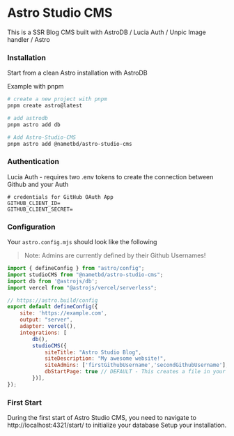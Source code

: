 # Astro Studio CMS

This is a SSR Blog CMS built with AstroDB / Lucia Auth / Unpic Image handler / Astro

### Installation

Start from a clean Astro installation with AstroDB

Example with pnpm

```sh
# create a new project with pnpm
pnpm create astro@latest
```

```sh
# add astrodb
pnpm astro add db
```

```sh
# Add Astro-Studio-CMS
pnpm astro add @nametbd/astro-studio-cms
```

### Authentication

Lucia Auth - requires two .env tokens to create the connection between Github and your Auth

```
# credentials for GitHub OAuth App
GITHUB_CLIENT_ID=
GITHUB_CLIENT_SECRET=
```

### Configuration

Your `astro.config.mjs` should look like the following

> Note: Admins are currently defined by their Github Usernames!

```mjs
import { defineConfig } from "astro/config";
import studioCMS from "@nametbd/astro-studio-cms";
import db from '@astrojs/db';
import vercel from "@astrojs/vercel/serverless";

// https://astro.build/config
export default defineConfig({
	site: 'https://example.com',
	output: "server",
	adapter: vercel(),
	integrations: [
        db(),
        studioCMS({ 
            siteTitle: "Astro Studio Blog",
            siteDescription: "My awesome website!",
            siteAdmins: ['firstGithubUsername','secondGithubUsername'],
            dbStartPage: true // DEFAULT - This creates a file in your /src/pages folder to allow first initialization of the DB
        })],
});
```

### First Start

During the first start of Astro Studio CMS, you need to navigate to http://localhost:4321/start/ to initialize your database Setup your installation.

